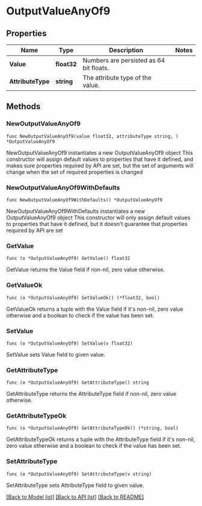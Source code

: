 # OutputValueAnyOf9

## Properties

Name | Type | Description | Notes
------------ | ------------- | ------------- | -------------
**Value** | **float32** | Numbers are persisted as 64 bit floats. | 
**AttributeType** | **string** | The attribute type of the value. | 

## Methods

### NewOutputValueAnyOf9

`func NewOutputValueAnyOf9(value float32, attributeType string, ) *OutputValueAnyOf9`

NewOutputValueAnyOf9 instantiates a new OutputValueAnyOf9 object
This constructor will assign default values to properties that have it defined,
and makes sure properties required by API are set, but the set of arguments
will change when the set of required properties is changed

### NewOutputValueAnyOf9WithDefaults

`func NewOutputValueAnyOf9WithDefaults() *OutputValueAnyOf9`

NewOutputValueAnyOf9WithDefaults instantiates a new OutputValueAnyOf9 object
This constructor will only assign default values to properties that have it defined,
but it doesn't guarantee that properties required by API are set

### GetValue

`func (o *OutputValueAnyOf9) GetValue() float32`

GetValue returns the Value field if non-nil, zero value otherwise.

### GetValueOk

`func (o *OutputValueAnyOf9) GetValueOk() (*float32, bool)`

GetValueOk returns a tuple with the Value field if it's non-nil, zero value otherwise
and a boolean to check if the value has been set.

### SetValue

`func (o *OutputValueAnyOf9) SetValue(v float32)`

SetValue sets Value field to given value.


### GetAttributeType

`func (o *OutputValueAnyOf9) GetAttributeType() string`

GetAttributeType returns the AttributeType field if non-nil, zero value otherwise.

### GetAttributeTypeOk

`func (o *OutputValueAnyOf9) GetAttributeTypeOk() (*string, bool)`

GetAttributeTypeOk returns a tuple with the AttributeType field if it's non-nil, zero value otherwise
and a boolean to check if the value has been set.

### SetAttributeType

`func (o *OutputValueAnyOf9) SetAttributeType(v string)`

SetAttributeType sets AttributeType field to given value.



[[Back to Model list]](../README.md#documentation-for-models) [[Back to API list]](../README.md#documentation-for-api-endpoints) [[Back to README]](../README.md)


